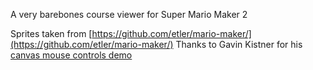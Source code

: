 A very barebones course viewer for Super Mario Maker 2

Sprites taken from [https://github.com/etler/mario-maker/](https://github.com/etler/mario-maker/)
Thanks to Gavin Kistner for his [canvas mouse controls demo](http://phrogz.net/tmp/canvas_zoom_to_cursor.html)